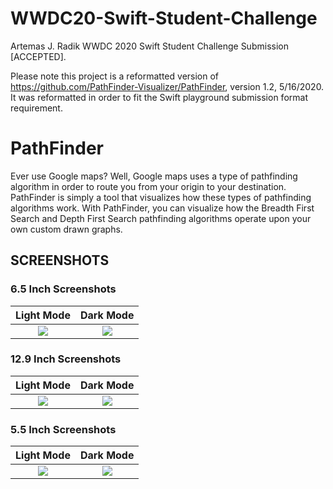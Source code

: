 # WWDC20-Swift-Student-Challenge
Artemas J. Radik WWDC 2020 Swift Student Challenge Submission [ACCEPTED].

Please note this project is a reformatted version of https://github.com/PathFinder-Visualizer/PathFinder, version 1.2, 5/16/2020. It was reformatted in order to fit the Swift playground submission format requirement.

# PathFinder
Ever use Google maps? Well, Google maps uses a type of pathfinding algorithm in order to route you from your origin to your destination. PathFinder is simply a tool that visualizes how these types of pathfinding algorithms work. With PathFinder, you can visualize how the Breadth First Search and Depth First Search pathfinding algorithms operate upon your own custom drawn graphs.

## SCREENSHOTS

### 6.5 Inch Screenshots

Light Mode             |  Dark Mode
:-------------------------:|:-------------------------:
![](https://github.com/magnesiumm/PathFinder/blob/master/screenshots/6.5%20Inch%20Light%20Mode.png)  |  ![](https://github.com/magnesiumm/PathFinder/blob/master/screenshots/6.5%20Inch%20Dark%20Mode.png)

### 12.9 Inch Screenshots

Light Mode             |  Dark Mode
:-------------------------:|:-------------------------:
![](https://github.com/magnesiumm/PathFinder/blob/master/screenshots/12.9%20Inch%203rd%20Gen%20Light%20Mode.png)  |  ![](https://github.com/magnesiumm/PathFinder/blob/master/screenshots/12.9%20Inch%203rd%20Gen%20Dark%20Mode.png)

### 5.5 Inch Screenshots

Light Mode             |  Dark Mode
:-------------------------:|:-------------------------:
![](https://github.com/magnesiumm/PathFinder/blob/master/screenshots/5.5%20Inch%20Light%20Mode.png)  |  ![](https://github.com/magnesiumm/PathFinder/blob/master/screenshots/5.5%20Inch%20Dark%20Mode.png)
